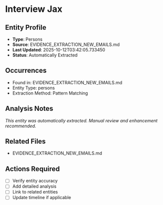# Interview Jax

## Entity Profile
- **Type**: Persons
- **Source**: EVIDENCE_EXTRACTION_NEW_EMAILS.md
- **Last Updated**: 2025-10-12T03:42:05.733450
- **Status**: Automatically Extracted

## Occurrences
- Found in: EVIDENCE_EXTRACTION_NEW_EMAILS.md
- Entity Type: persons
- Extraction Method: Pattern Matching

## Analysis Notes
*This entity was automatically extracted. Manual review and enhancement recommended.*

## Related Files
- EVIDENCE_EXTRACTION_NEW_EMAILS.md

## Actions Required
- [ ] Verify entity accuracy
- [ ] Add detailed analysis
- [ ] Link to related entities
- [ ] Update timeline if applicable
